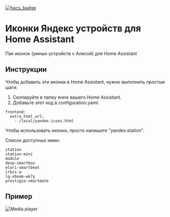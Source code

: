 [![hacs_badge](https://img.shields.io/badge/HACS-Custom-orange.svg?style=for-the-badge)](https://github.com/custom-components/hacs)

# Иконки Яндекс устройств для Home Assistant
Пак иконок (умных устройств с Алисой) для Home Assistant 

## Инструкции
Чтобы добавить эти иконки в Home Assistant, нужно выполнить простые шаги:

1) Скопируйте в папку www вашего Home Assistant.
2) Добавьте этот код в configuration.yaml:

```
frontend:
  extra_html_url:
    - /local/yandex-icons.html
```

Чтобы использовать иконки, просто напишите "yandex:station".

Список доступных имен:
```
station
station-mini
module
dexp-smartbox
elari-smartbeat
irbis-a
lg-xboom-wk7y
prestigio-smartmate
```

## Пример
![Media player](https://raw.githubusercontent.com/iswitch/ha-yandex-icons/master/docs/media_player.png "Media player")